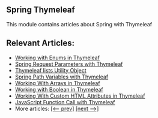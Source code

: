 ## Spring Thymeleaf 

This module contains articles about Spring with Thymeleaf

## Relevant Articles:

- [Working with Enums in Thymeleaf](https://www.baeldung.com/thymeleaf-enums)
- [Spring Request Parameters with Thymeleaf](https://www.baeldung.com/spring-thymeleaf-request-parameters)
- [Thymeleaf lists Utility Object](https://www.baeldung.com/thymeleaf-lists-utility)
- [Spring Path Variables with Thymeleaf](https://www.baeldung.com/spring-thymeleaf-path-variables)
- [Working With Arrays in Thymeleaf](https://www.baeldung.com/thymeleaf-arrays)
- [Working with Boolean in Thymeleaf](https://www.baeldung.com/thymeleaf-boolean)
- [Working With Custom HTML Attributes in Thymeleaf](https://www.baeldung.com/thymeleaf-custom-html-attributes)
- [JavaScript Function Call with Thymeleaf](https://www.baeldung.com/thymeleaf-js-function-call)
- More articles: [[<-- prev]](../spring-thymeleaf) [[next -->]](../spring-thymeleaf-3)
